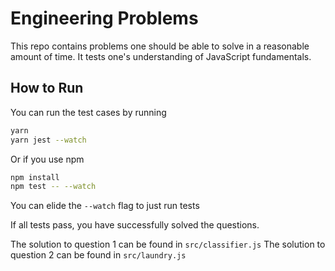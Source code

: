 # Engineering Problems

This repo contains problems one should be able to solve in a reasonable amount of time.
It tests one's understanding of JavaScript fundamentals.


## How to Run
You can run the test cases by running

```bash
yarn
yarn jest --watch
```

Or if you use npm

```bash
npm install
npm test -- --watch
```

You can elide the `--watch` flag to just run tests

If all tests pass, you have successfully solved the questions.

The solution to question 1 can be found in `src/classifier.js`
The solution to question 2 can be found in `src/laundry.js`
